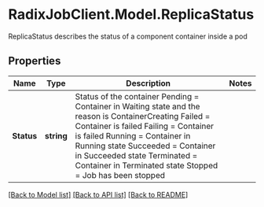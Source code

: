 # RadixJobClient.Model.ReplicaStatus
ReplicaStatus describes the status of a component container inside a pod

## Properties

Name | Type | Description | Notes
------------ | ------------- | ------------- | -------------
**Status** | **string** | Status of the container Pending &#x3D; Container in Waiting state and the reason is ContainerCreating Failed &#x3D; Container is failed Failing &#x3D; Container is failed Running &#x3D; Container in Running state Succeeded &#x3D; Container in Succeeded state Terminated &#x3D; Container in Terminated state Stopped &#x3D; Job has been stopped | 

[[Back to Model list]](../README.md#documentation-for-models) [[Back to API list]](../README.md#documentation-for-api-endpoints) [[Back to README]](../README.md)

